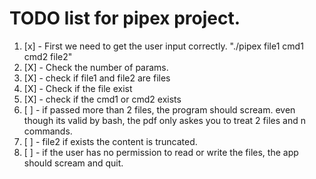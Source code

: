# TODO list for pipex project.

1. [x] - First we need to get the user input correctly. "./pipex file1 cmd1 cmd2 file2"
1. [X] - Check the number of params.
1. [X] - check if file1 and file2 are files
1. [X] - Check if the file exist
1. [X] - check if the cmd1 or cmd2 exists
1. [ ] - if passed more than 2 files, the program should scream. even though its valid by bash, the pdf only askes you to treat 2 files and n commands.
1. [ ] - file2 if exists the content is truncated.
1. [ ] - if the user has no permission to read or write the files, the app should scream and quit.
